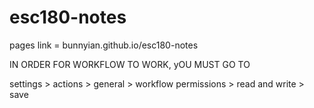# esc180-notes

pages link = bunnyian.github.io/esc180-notes


IN ORDER FOR WORKFLOW TO WORK, yOU MUST GO TO

settings > actions > general > workflow permissions > read and write > save
